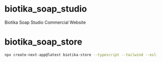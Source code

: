 # biotika_soap_studio
Biotika Soap Studio Commercial Website

# biotika_soap_store

```bash
npx create-next-app@latest biotika-store --typescript --tailwind --eslint
```